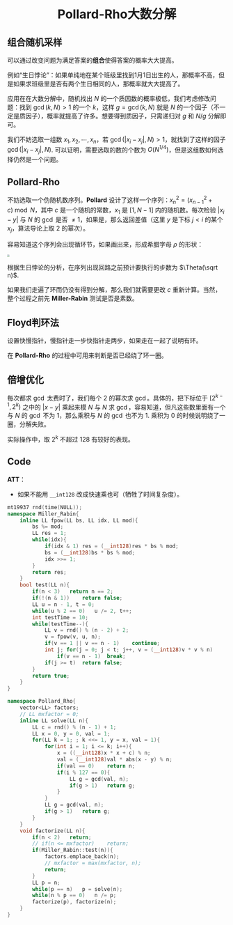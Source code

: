 <h1 style="text-align: center"> Pollard-Rho大数分解 </h1>



## 组合随机采样

可以通过改变问题为满足答案的**组合**使得答案的概率大大提高。

例如“生日悖论”：如果单纯地在某个班级里找到1月1日出生的人，那概率不高，但是如果求班级里是否有两个生日相同的人，那概率就大大提高了。

应用在在大数分解中，随机找出 $N$ 的一个质因数的概率极低，我们考虑修改问题：找到 $\gcd(k,N)>1$ 的一个 $k$，这样 $g=\gcd(k,N)$ 就是 $N$ 的一个因子（不一定是质因子），概率就提高了许多。想要得到质因子，只需递归对 $g$ 和 $N/g$ 分解即可。

我们不妨选取一组数 $x_1,x_2,\cdots,x_n$，若 $\gcd(\left|x_i-x_j\right|,N)>1$，就找到了这样的因子 $\gcd(\left|x_i-x_j\right|,N)$. 可以证明，需要选取的数的个数为 $O(N^{1/4})$，但是这组数如何选择仍然是一个问题。



## Pollard-Rho

不妨选取一个伪随机数序列。$\textbf{Pollard}$ 设计了这样一个序列：$x_n^2=(x_{n-1}^2+c)\bmod N$，其中 $c$ 是一个随机的常数，$x_1$ 是 $[1,N-1]$ 内的随机数。每次检验 $\left|x_i-y\right|$ 与 $N$ 的 $\gcd$ 是否 $\neq1$，如果是，那么返回差值（这里 $y$ 是下标 $j<i$ 的某个 $x_j$，算法导论上取 $2$ 的幂次）。

容易知道这个序列会出现循环节，如果画出来，形成希腊字母 $\rho$ 的形状：

<img src="https://img-blog.csdn.net/20150503163841553" style="zoom: 33%;" />

根据生日悖论的分析，在序列出现回路之前预计要执行的步数为 $\Theta(\sqrt n)$. 

如果我们走遍了环而仍没有得到分解，那么我们就需要更改 $c$ 重新计算。当然，整个过程之前先 $\textbf{Miller-Rabin}$ 测试是否是素数。



## Floyd判环法

设置快慢指针，慢指针走一步快指针走两步，如果走在一起了说明有环。

在 $\textbf{Pollard-Rho}$ 的过程中可用来判断是否已经绕了环一圈。



## 倍增优化

每次都求 $\gcd$ 太费时了，我们每个 $2$ 的幂次求 $\gcd$。具体的，把下标位于 $[2^{k-1},2^k)$ 之中的 $\left|x-y\right|$ 乘起来模 $N$ 与 $N$ 求 $\gcd$，容易知道，但凡这些数里面有一个与 $N$ 的 $\gcd$ 不为 $1$，那么乘积与 $N$ 的 $\gcd$ 也不为 $1$. 乘积为 $0$ 的时候说明绕了一圈，分解失败。

实际操作中，取 $2^k$ 不超过 $128$ 有较好的表现。



## Code

**ATT**：

- 如果不能用 `__int128` 改成快速乘也可（牺牲了时间复杂度）。

```cpp
mt19937 rnd(time(NULL));
namespace Miller_Rabin{
	inline LL fpow(LL bs, LL idx, LL mod){
		bs %= mod;
		LL res = 1;
		while(idx){
			if(idx & 1)	res = (__int128)res * bs % mod;
			bs = (__int128)bs * bs % mod;
			idx >>= 1;
		}
		return res;
	}
	bool test(LL n){
		if(n < 3)	return n == 2;
		if(!(n & 1))	return false;
		LL u = n - 1, t = 0;
		while(u % 2 == 0)	u /= 2, t++;
		int testTime = 10;
		while(testTime--){
			LL v = rnd() % (n - 2) + 2;
			v = fpow(v, u, n);
			if(v == 1 || v == n - 1)	continue;
			int j; for(j = 0; j < t; j++, v = (__int128)v * v % n)
				if(v == n - 1)	break;
			if(j >= t)	return false;
		}
		return true;
	}
}

namespace Pollard_Rho{
	vector<LL> factors;
	// LL mxfactor = 0;
	inline LL solve(LL n){
		LL c = rnd() % (n - 1) + 1;
		LL x = 0, y = 0, val = 1;
		for(LL k = 1; ; k <<= 1, y = x, val = 1){
			for(int i = 1; i <= k; i++){
				x = ((__int128)x * x + c) % n;
				val = (__int128)val * abs(x - y) % n;
				if(val == 0)	return n;
				if(i % 127 == 0){
					LL g = gcd(val, n);
					if(g > 1)	return g;
				}
			}
			LL g = gcd(val, n);
			if(g > 1)	return g;
		}
	}
	void factorize(LL n){
		if(n < 2)	return;
		// if(n <= mxfactor)	return;
		if(Miller_Rabin::test(n)){
			factors.emplace_back(n);
			// mxfactor = max(mxfactor, n);
			return;
		}
		LL p = n;
		while(p == n)	p = solve(n);
		while(n % p == 0)	n /= p;
		factorize(p), factorize(n);
	}
}
```

